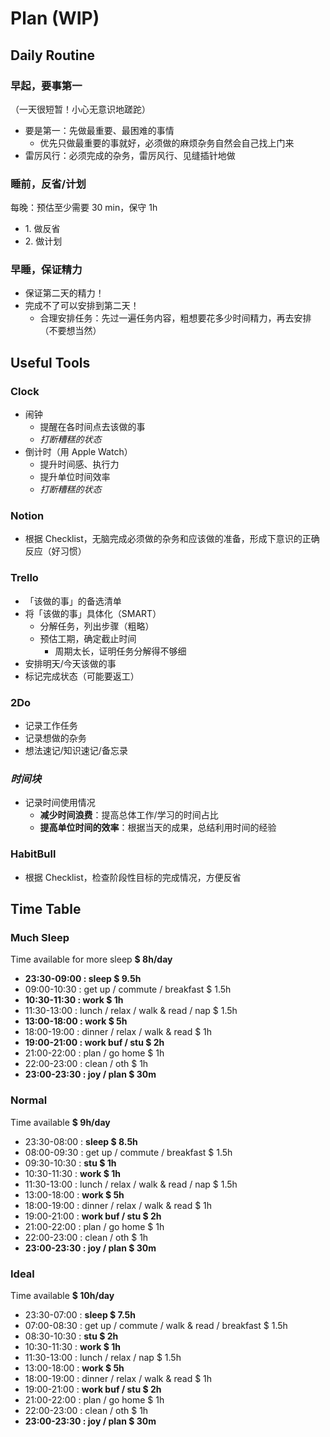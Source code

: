# Plan (WIP)

## Daily Routine

### 早起，要事第一

（一天很短暂！小心无意识地蹉跎）

- 要是第一：先做最重要、最困难的事情
    - 优先只做最重要的事就好，必须做的麻烦杂务自然会自己找上门来
- 雷厉风行：必须完成的杂务，雷厉风行、见缝插针地做

### 睡前，反省/计划

每晚：预估至少需要 30 min，保守 1h

- 1\. 做反省
- 2\. 做计划

### 早睡，保证精力

- 保证第二天的精力！
- 完成不了可以安排到第二天！
    - 合理安排任务：先过一遍任务内容，粗想要花多少时间精力，再去安排（不要想当然）

## Useful Tools

### Clock

- 闹钟
    - 提醒在各时间点去该做的事
    - _打断糟糕的状态_
- 倒计时（用 Apple Watch）
    - 提升时间感、执行力
    - 提升单位时间效率
    - _打断糟糕的状态_

### Notion

- 根据 Checklist，无脑完成必须做的杂务和应该做的准备，形成下意识的正确反应（好习惯）

### Trello

- 「该做的事」的备选清单
- 将「该做的事」具体化（SMART）
    - 分解任务，列出步骤（粗略）
    - 预估工期，确定截止时间
        - 周期太长，证明任务分解得不够细
- 安排明天/今天该做的事
- 标记完成状态（可能要返工）

### 2Do

- 记录工作任务
- 记录想做的杂务
- 想法速记/知识速记/备忘录

### _时间块_

- 记录时间使用情况
    - **减少时间浪费**：提高总体工作/学习的时间占比
    - **提高单位时间的效率**：根据当天的成果，总结利用时间的经验

### HabitBull

- 根据 Checklist，检查阶段性目标的完成情况，方便反省

## Time Table

<!-- Schedule -->

### Much Sleep

Time available for more sleep **$ 8h/day**

- **23:30-09:00 : sleep $ 9.5h**
- 09:00-10:30 : get up / commute / breakfast $ 1.5h
- **10:30-11:30 : work $ 1h**
- 11:30-13:00 : lunch / relax / walk & read / nap $ 1.5h
- **13:00-18:00 : work $ 5h**
- 18:00-19:00 : dinner / relax / walk & read $ 1h
- **19:00-21:00 : work buf / stu $ 2h**
- 21:00-22:00 : plan / go home $ 1h
- 22:00-23:00 : clean / oth $ 1h
- **23:00-23:30 : joy / plan $ 30m**

### Normal

Time available **$ 9h/day**

- 23:30-08:00 : **sleep $ 8.5h**
- 08:00-09:30 : get up / commute / breakfast $ 1.5h
- 09:30-10:30 : **stu $ 1h**
- 10:30-11:30 : **work $ 1h**
- 11:30-13:00 : lunch / relax / walk & read / nap $ 1.5h
- 13:00-18:00 : **work $ 5h**
- 18:00-19:00 : dinner / relax / walk & read $ 1h
- 19:00-21:00 : **work buf / stu $ 2h**
- 21:00-22:00 : plan / go home $ 1h
- 22:00-23:00 : clean / oth $ 1h
- **23:00-23:30 : joy / plan $ 30m**

### Ideal

Time available **$ 10h/day**

- 23:30-07:00 : **sleep $ 7.5h**
- 07:00-08:30 : get up / commute / walk & read / breakfast $ 1.5h
- 08:30-10:30 : **stu $ 2h**
- 10:30-11:30 : **work $ 1h**
- 11:30-13:00 : lunch / relax / nap $ 1.5h
- 13:00-18:00 : **work $ 5h**
- 18:00-19:00 : dinner / relax / walk & read $ 1h
- 19:00-21:00 : **work buf / stu $ 2h**
- 21:00-22:00 : plan / go home $ 1h
- 22:00-23:00 : clean / oth $ 1h
- **23:00-23:30 : joy / plan $ 30m**
